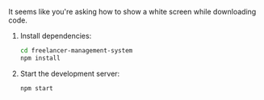 It seems like you're asking how to show a white screen while downloading code.

1. Install dependencies:

    ```bash
    cd freelancer-management-system
    npm install
    ```

2. Start the development server:

    ```bash
    npm start
    ```
    
